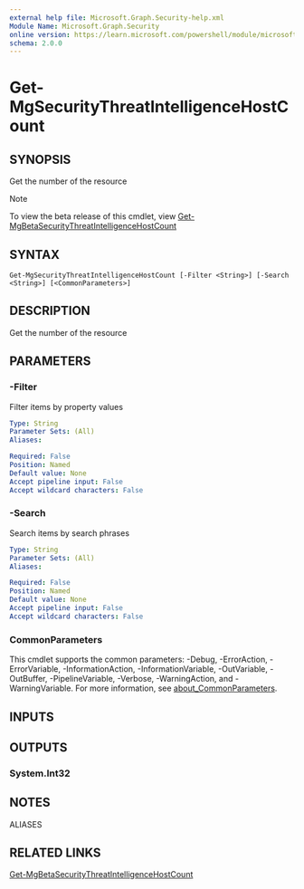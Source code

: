 ```yaml
---
external help file: Microsoft.Graph.Security-help.xml
Module Name: Microsoft.Graph.Security
online version: https://learn.microsoft.com/powershell/module/microsoft.graph.security/get-mgsecuritythreatintelligencehostcount
schema: 2.0.0
---
```


# Get-MgSecurityThreatIntelligenceHostCount

## SYNOPSIS
Get the number of the resource

> [!NOTE]
> To view the beta release of this cmdlet, view [Get-MgBetaSecurityThreatIntelligenceHostCount](/powershell/module/Microsoft.Graph.Beta.Applications/Get-MgBetaSecurityThreatIntelligenceHostCount?view=graph-powershell-beta)

## SYNTAX

```
Get-MgSecurityThreatIntelligenceHostCount [-Filter <String>] [-Search <String>] [<CommonParameters>]
```

## DESCRIPTION
Get the number of the resource

## PARAMETERS

### -Filter
Filter items by property values

```yaml
Type: String
Parameter Sets: (All)
Aliases:

Required: False
Position: Named
Default value: None
Accept pipeline input: False
Accept wildcard characters: False
```

### -Search
Search items by search phrases

```yaml
Type: String
Parameter Sets: (All)
Aliases:

Required: False
Position: Named
Default value: None
Accept pipeline input: False
Accept wildcard characters: False
```

### CommonParameters
This cmdlet supports the common parameters: -Debug, -ErrorAction, -ErrorVariable, -InformationAction, -InformationVariable, -OutVariable, -OutBuffer, -PipelineVariable, -Verbose, -WarningAction, and -WarningVariable. For more information, see [about_CommonParameters](http://go.microsoft.com/fwlink/?LinkID=113216).

## INPUTS

## OUTPUTS

### System.Int32
## NOTES

ALIASES

## RELATED LINKS
[Get-MgBetaSecurityThreatIntelligenceHostCount](/powershell/module/Microsoft.Graph.Beta.Applications/Get-MgBetaSecurityThreatIntelligenceHostCount?view=graph-powershell-beta)

